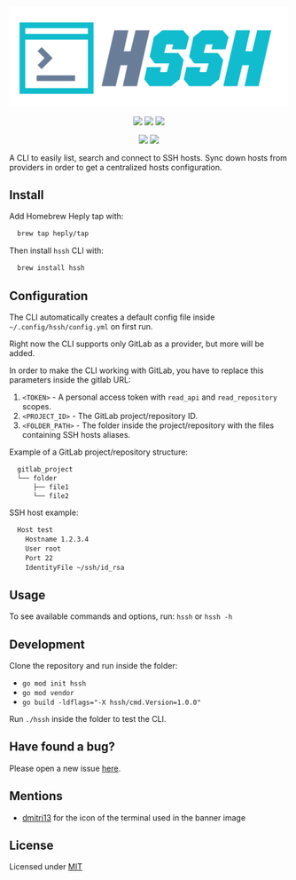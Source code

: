 <p align='center'><img src='./assets/logo_small.svg' /></p>

<p align='center'>
<img src='https://img.shields.io/github/go-mod/go-version/heply/hssh?color=10bccd&style=for-the-badge' />
<img src='https://img.shields.io/github/v/release/heply/hssh?color=10bccd&style=for-the-badge' />
<img src='https://img.shields.io/github/license/heply/hssh?color=10bccd&style=for-the-badge' />
</p>
<p align='center'>
<img src='https://img.shields.io/github/issues-pr/heply/hssh?color=10bccd&style=for-the-badge' />
<img src='https://img.shields.io/github/issues/heply/hssh?color=10bccd&style=for-the-badge' />
</p>

A CLI to easily list, search and connect to SSH hosts. Sync down hosts from providers in order to get a centralized hosts configuration.

## Install

Add Homebrew Heply tap with:

```bash
  brew tap heply/tap
```

Then install `hssh` CLI with:

```bash
  brew install hssh
```

## Configuration

The CLI automatically creates a default config file inside `~/.config/hssh/config.yml` on first run.

Right now the CLI supports only GitLab as a provider, but more will be added.

In order to make the CLI working with GitLab, you have to replace this parameters inside the gitlab URL:

1. `<TOKEN>` - A personal access token with `read_api` and `read_repository` scopes.
2. `<PROJECT_ID>` - The GitLab project/repository ID.
3. `<FOLDER_PATH>` - The folder inside the project/repository with the files containing SSH hosts aliases.

Example of a GitLab project/repository structure:

```
  gitlab_project
  └── folder
      ├── file1
      └── file2
```

SSH host example:

```bash
  Host test
    Hostname 1.2.3.4
    User root
    Port 22
    IdentityFile ~/ssh/id_rsa
```

## Usage

To see available commands and options, run: `hssh` or `hssh -h`

## Development

Clone the repository and run inside the folder:

- `go mod init hssh`
- `go mod vendor`
- `go build -ldflags="-X hssh/cmd.Version=1.0.0"`

Run `./hssh` inside the folder to test the CLI.

## Have found a bug?

Please open a new issue [here](https://github.com/heply/hssh/issues).

## Mentions
- [dmitri13](https://www.flaticon.com/authors/dmitri13) for the icon of the terminal used in the banner image

## License

Licensed under [MIT](./LICENSE)
